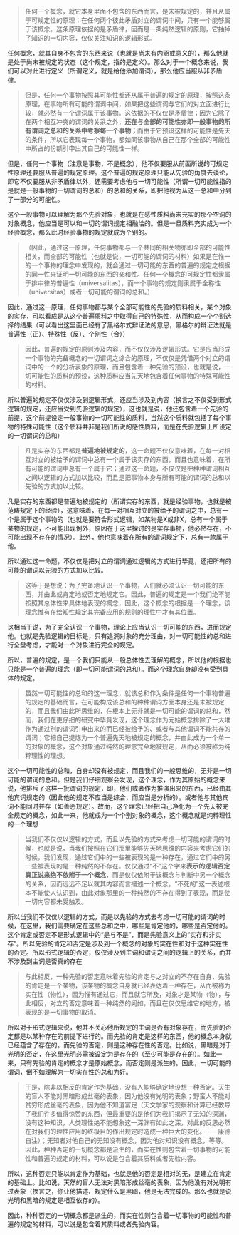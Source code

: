 <blockquote data-pid="dAi8K-qm">任何一个概念，就它本身里面不包含的东西而言，是未被规定的，并且从属于可规定性的原理：在任何两个彼此矛盾对立的谓词中间，只有一个能够属于该概念。这条原理依据的是矛盾律，因而是一条纯然逻辑的原则，它抽掉了知识的一切内容，仅仅关注知识的逻辑形式。</blockquote><p data-pid="cEnA1HGR">任何概念，就其自身不包含的东西来说（也就是尚未有内涵或意义的），那么他就是处于尚未被规定的状态（这个规定，指的是定义）。那么对于一个概念来说，我们可以对此进行定义（所谓定义，就是给他添加谓词），那么他应当服从非矛盾律。</p><blockquote data-pid="_GNOBULw">但是，任何一个事物按照其可能性都还从属于普遍的规定的原理，按照这条原理，在事物所有可能的谓词中间，如果把这些谓词与它们的对立面进行比较，就必然有一个谓词属于该事物。这依据的不仅仅是矛盾律；因为它除了在两个相互冲突的谓词的关系之外，<b>还在与全部的可能性亦即一般事物的所有谓词之总和的关系中考察每一个事物；</b>而由于它预设这样的可能性是先天的条件，所以它表现每一个事物，都如同该事物从自己在那个全部的可能性中所占的份额引申出其自己的可能性一样。</blockquote><p data-pid="JiANUmdj">但是，任何一个事物（注意是事物，不是概念），他不仅要服从前面所说的可规定性原理还要服从普遍的规定原理。这个普遍的规定原理只能从先验的角度去谈论，即它不仅要服从非矛盾律以外，还需要考虑他与一切可能性（所谓一切可能性指的是就是一般事物的一切谓词的总和）的总和的关系，即把他视为从这一总和中分到了一部分的可能性。</p><p data-pid="uucpTHH3">这个一般事物可以理解为那个先验对象，也就是在感性质料尚未充实的那个空洞的对象概念，他应当是可以和一切的谓词规定相融洽的。但是一旦质料充实成为一个经验概念，那么此时经验事物的规定就成为个别的。</p><blockquote data-pid="IRPeLegH">（因此，通过这一原理，任何事物都与一个共同的相关物亦即全部的可能性相关，而全部的可能性（也就是说，一切可能的谓词的材料）如果是在惟一的一个事物的理念中发现的，就会通过一切可能的东西的普遍的规定之根据的同一性来证明一切可能的东西的亲和性。任何一个概念的可规定性都隶属于排中律的普遍性（universalitas），而一个事物的规定则隶属于全称性（universitas）或者一切可能的谓词的总和。）</blockquote><p data-pid="zn9TTl8U">因此，通过这一原理，任何事物都与某个全部可能性的先验的质料相关，某个对象的实存，可以看成是从这个普遍质料之中取得自己的特殊性，从而构成一个个别选择的结果（可以看出这里面已经有了黑格尔式辩证法的意思，黑格尔的辩证法就是普遍性（正）、特殊性（反）、个别性（合））</p><blockquote data-pid="RkjmEAX9">因此，普遍的规定的原则涉及内容，而不仅仅涉及逻辑形式。它是应当形成一个事物的完备概念的一切谓词之综合的原理，不仅仅是凭借两个对立的谓词中的一个的分析表象的原理，而且包含着一种先验的预设，也就是说，一切可能性的质料的预设，这种质料应当先天地包含着任何事物的特殊可能性的材料。</blockquote><p data-pid="WZasShjV">所以普遍的规定不仅仅涉及到逻辑形式，还应当涉及到内容（换言之不仅受到形式逻辑的规定，还应当受到先验逻辑的规定），这也就是说，他还包含着一个先验的前提，这个前提设定一般事物的一切可能性的质料，当然这个质料就包括了每个事物的特殊可能性（这个质料并非是我们所说的感性质料，而是在先验逻辑上所设定的一切谓词的总和）</p><blockquote data-pid="BhungRiE">凡是实存的东西都是<b>普遍地被规定的</b>，这一命题不仅仅意味着，在每一对相互对立的被给予的谓词中总有一个属于该实存的东西，而且也意味着，在所有可能的谓词中总有一个属于它；通过这一命题，不仅仅是把种种谓词相互之间以逻辑的方式加以比较，而且是把事物本身与所有可能的谓词的总和以先验的方式加以比较。</blockquote><p data-pid="9gAT9V9m">凡是实存的东西都是普遍地被规定的（所谓实存的东西，就是经验事物，也就是被范畴规定下的经验），这意味着，在每一对相互对立的被给予的谓词之中，总有一个是属于这个事物的（也就是要符合形式逻辑，如某物是X或非X，总有一个属于某物的规定，不可能出现例外，原因在于这里探讨的是实存事物，他必然存在，不可能出现不存在的情况）。此外，他也意味着在所有的谓词规定下，总有一款属于他。</p><p data-pid="PxGDqNad">所以通过这一命题，不仅仅是把对立的谓词通过逻辑的方式进行毕竟，还把所有的可能的谓词以先验的方式加以比较。</p><blockquote data-pid="1RUUpkl0">这等于是想说：为了完备地认识一个事物，人们就必须认识一切可能的东西，并由此或肯定地或否定地规定它。因此，普遍的规定是一个我们绝不能按照其总体性来具体地表现的概念，因此，这个概念的根据是一个理念，该理念惟有在给知性规定其完备应用的规则的理性中才有其位置。</blockquote><p data-pid="YeXeDZi9">这相当于说，为了完全认识一个事物，理论上应当认识一切可能的东西，进而规定他。也就是先验逻辑的目标是，只有追溯对象的充分理由，对一切可能性的总和进行全盘考虑，才能对一个对象进行完全的规定。</p><p data-pid="b4RfCcyH">所以，普遍的规定，是一个我们只能从一般总体性去理解的概念，所以他的根据也只能是一个普遍的理念（即一切可能谓词的总和）。而这个理念自身却没有受到具体的规定。</p><blockquote data-pid="w68uOOu7">虽然一切可能性的总和的这一理念，就该总和作为条件是任何一个事物普遍的规定的基础而言，在可能构成该总和的种种谓词方面本身还是未被规定的，而且我们由此所思维的，在根本上无非就是一切可能的谓词的总和，然而，我们在更仔细的研究中毕竟发现，这个理念作为元始概念排除了一大堆作为通过别的谓词引申出来的而已经被给予的、或者与其他谓词不能共存的谓词；它把自己提炼为一个普遍先天地被规定的概念，并由此成为一个单一的对象的概念，这个对象通过纯然的理念完全地被规定，从而必须被称为纯粹理性的理想。</blockquote><p data-pid="0BvTfFxO">这个一切可能性的总和，自身却没有被规定，而且我们的一般思维的，无非是一切可能的谓词的总和。但是我们仔细观察会发现，这个理念，作为其原始的概念来说，他排斥了这样一批谓词的规定，即，他们或者作为推演出来的东西，已经由其他宾词规定的（因此他的规定不应当是综合，而应当是分析的）。或者他与其他宾词不能同时并存（如善恶规定）。故而，这个理念已经把自己净化为一个先天被完全规定的概念，如此一来，他就成为一个个别对象的概念，这个概念就是纯粹理性的一个理想</p><blockquote data-pid="31hbA6V1">当我们不仅仅以逻辑的方式，而且以先验的方式来考虑一切可能的谓词的时候，也就是说，当我们按照在它们那里能够先天地思维的内容来考虑它们的时候，我们发现，通过它们中的一些被表现的是一种存在，通过它们中的另一些被表现的是一种纯然的不存在。仅仅通过“不”这个字来<b>表示的逻辑否定真正说来绝不依附于一个概念</b>，而是仅仅依附于该概念与判断中另一个概念的关系，因而远远不足以就其内容而言描述一个概念。“不死的”这一表述根本不能使人认识到，由此对象那里的一种纯然的不存在得到了表现，而是使一切内容都未受触及。</blockquote><p data-pid="UbJA1pE3">所以当我们不仅仅以逻辑的方式，而是以先验的方式去考虑一切可能的谓词的时候，在这里，我们需要确定在这些总和之中，哪些是肯定他的，哪些是否定他的。这个肯定或否定不是形式逻辑中的“是与不是”，而是先验意义上的“实存和非实存”。所以先验的肯定和否定是涉及到一个概念的对象的实在性和对于这种实在性的否定。所以形式逻辑的否定，仅仅涉及到主词和谓词之间的逻辑上的关系，而并不涉及到主词是否真的存在</p><blockquote data-pid="TdoEacxM">与此相反，一种先验的否定意味着先验的肯定与之对立的不存在自身，先验的肯定是一个某物，该某物的概念自身就已经表达着一种存在，从而被称为实在性（物性），因为惟有通过它，而且就它所及，对象才是某物（物），与此相反，对立的否定意味着一种纯然的阙如，而且在仅仅思维它的地方，被表现的是一切事物的取消。</blockquote><p data-pid="-REHwGL1">所以对于形式逻辑来说，他并不关心他所规定的主词是否有对象存在，而先验的否定都是以某种存在的前提下进行的。而先验的肯定是这样的东西，他的概念本身就已经蕴含了存在的。而先验的否定，则是这种存在性的否定。比如说，黑暗是对于光明的否定，在这里光明必需被设定为是存在的（至少可能是存在的）。如此一来，只有先验的肯定的概念才是原始概念，而否定则是派生的。因此，一切可能的谓词，倒不如理解为一切实在性的总和为好。</p><blockquote data-pid="Lq72TXLu">于是，除非以相反的肯定作为基础，没有人能够确定地设想一种否定。天生的盲人不能对黑暗形成丝毫的表象，因为他没有光明的表象；野蛮人不能对贫穷形成丝毫的表象，因为他不知道富足（天文学家的观察和计算已经教导了我们许多值得惊赞的东西，但最重要的是他们为我们揭示了无知的深渊，没有这种知识，人类理性绝不能想象这一深渊有如此之深，对此的反思必然在对我们的理性应用的终极目的作出规定时造成一种巨大的变化。——康德自注）；无知者对他自己的无知没有概念，因为他对知识没有概念，等等。因此，种种否定的一切概念都是派生的，而实在性则包含着一切事物的可能性和普遍的规定的材料，可以说是包含着其质料或者先验内容。</blockquote><p data-pid="yAr58mvw">所以，这种否定只能以肯定作为基础，也就是他的否定是相对的无，是建立在肯定的基础上。比如说，天然的盲人无法对黑暗形成丝毫的表象，因为他没有对光明有过表象（换言之，你让他描述、规定什么是黑暗，他是无法完成的。那么也就是说光明和黑暗的规定是相互依存的）。</p><p data-pid="9femqdXP">因此，种种否定的一切概念都是派生的，而实在性则包含着一切事物的可能性和普遍的规定的材料，可以说是包含着其质料或者先验内容。</p><p></p>